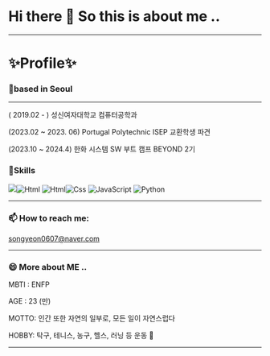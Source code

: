 # Hi there 👋 So this is about me ..
---

<!--
**SongYeonBaek/SongYeonBaek** is a ✨ _special_ ✨ repository because its `README.md` (this file) appears on your GitHub profile.

Here are some ideas to get you started: -->

# ✨Profile✨
### 📍based in Seoul
---

( 2019.02 - ) 성신여자대학교 컴퓨터공학과 

(2023.02 ~ 2023. 06) Portugal Polytechnic ISEP 교환학생 파견 

(2023.10 ~ 2024.4) 한화 시스템 SW 부트 캠프 BEYOND 2기 

<!-- -  🔭 I’m currently working on ...
- 🌱 I’m currently learning ...
- 👯 I’m looking to collaborate on ...
- 🤔 I’m looking for help with ...
- 💬 Ask me about ... -->

### 🔭Skills
<img src="https://img.shields.io/badge/Android-3DDC84?style=flat-square&logo=Android&logoColor=white"/><img alt="Html" src ="https://img.shields.io/badge/C++-00599C.svg?&style=for-the-badge&logo=HTML5&logoColor=white"/> <img alt="Html" src ="https://img.shields.io/badge/HTML5-E34F26.svg?&style=for-the-badge&logo=HTML5&logoColor=white"/><img alt="Css" src ="https://img.shields.io/badge/CSS3-1572B6.svg?&style=for-the-badge&logo=CSS3&logoColor=white"/> <img alt="JavaScript" src ="https://img.shields.io/badge/JavaScriipt-F7DF1E.svg?&style=for-the-badge&logo=JavaScript&logoColor=black"/> <img alt="Python" src ="https://img.shields.io/badge/Python-3776AB.svg?&style=for-the-badge&logo=Python&logoColor=white"/>

---

### 📫 How to reach me: 
songyeon0607@naver.com

---

### 😄 More about ME ..

MBTI : ENFP

AGE : 23 (만)

MOTTO: 인간 또한 자연의 일부로, 모든 일이 자연스럽다

HOBBY: 탁구, 테니스, 농구, 헬스, 러닝 등 운동 💨

---

